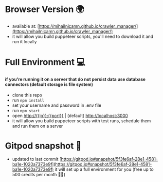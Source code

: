 # Browser Version 🌍
- available at: [https://mihailnicamn.github.io/crawler_manager/](https://mihailnicamn.github.io/crawler_manager/)
- it will allow you build puppeteer scripts, you'll need to download it and run it locally

# Full Environment 💻
#### if you're running it on a server that do not persist data use database connectors (default storage is file system)
- clone this repo
- run `npm install`
- set your username and password in .env file
- run `npm start`
- open [http://{{ip}}:{{port}}](http://{{ip}}:{{port}}) | (default) [http://localhost:3000](http://localhost:3000)
- it will allow you build puppeteer scripts with test runs, schedule them and run them on a server

# Gitpod snapshot 🚀
- updated to last commit [https://gitpod.io#snapshot/5f3fe6af-28e1-4581-ba1e-1020a7373e9f](https://gitpod.io#snapshot/5f3fe6af-28e1-4581-ba1e-1020a7373e9f) it will set up a full environment for you (free up to 500 credits per month 🤷‍♂️) 